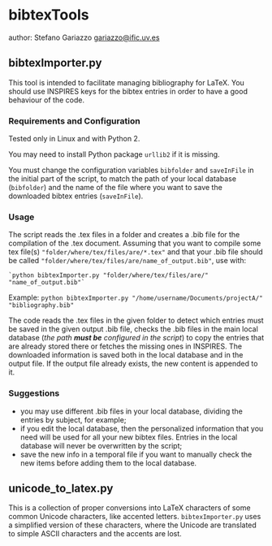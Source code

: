 # bibtexTools
author: Stefano Gariazzo <gariazzo@ific.uv.es>

## bibtexImporter.py
This tool is intended to facilitate managing bibliography for LaTeX.
You should use INSPIRES keys for the bibtex entries in order to have a good behaviour of the code.

### Requirements and Configuration
Tested only in Linux and with Python 2.

You may need to install Python package `urllib2` if it is missing.

You must change the configuration variables `bibfolder` and `saveInFile` in the initial part of the script, to match the path of your local database (`bibfolder`) and the name of the file where you want to save the downloaded bibtex entries (`saveInFile`).

### Usage
The script reads the .tex files in a folder and creates a .bib file for the compilation of the .tex document.
Assuming that you want to compile some tex file(s)
`"folder/where/tex/files/are/*.tex"`
and that your .bib file should be called
`"folder/where/tex/files/are/name_of_output.bib"`, use with:

    `python bibtexImporter.py "folder/where/tex/files/are/" "name_of_output.bib"`

Example: `python bibtexImporter.py "/home/username/Documents/projectA/" "bibliography.bib"`

The code reads the .tex files in the given folder to detect which entries must be saved in the given output .bib file,
checks the .bib files in the main local database (_the path **must be** configured in the script_) to copy the entries that are already stored there or fetches the missing ones in INSPIRES.
The downloaded information is saved both in the local database and in the output file.
If the output file already exists, the new content is appended to it.

### Suggestions
* you may use different .bib files in your local database, dividing the entries by subject, for example;
* if you edit the local database, then the personalized information that you need will be used for all your new bibtex files. Entries in the local database will never be overwritten by the script;
* save the new info in a temporal file if you want to manually check the new items before adding them to the local database.

## unicode_to_latex.py
This is a collection of proper conversions into LaTeX characters of some common Unicode characters, like accented letters.
`bibtexImporter.py` uses a simplified version of these characters, where the Unicode are translated to simple ASCII characters and the accents are lost.
